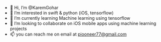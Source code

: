 - 👋 Hi, I’m @KaremGohar
- 👀 I’m interested in swift & python (iOS, tensorflow)
- 🌱 I’m currently learning Machine learning using tensorflow
- 💞️ I’m looking to collaborate on iOS mobile apps using machine learning projects
- 📫 you can reach me on email at piooneer77@gmail.com

<!---
piooneer77/piooneer77 is a ✨ special ✨ repository because its `README.md` (this file) appears on your GitHub profile.
You can click the Preview link to take a look at your changes.
--->
